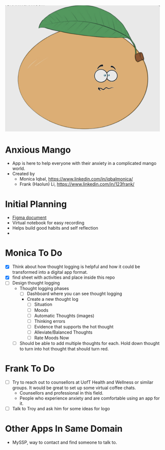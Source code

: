 ![Anxious Mango Mascot](./images/mascot-1.png)

# Anxious Mango
- App is here to help everyone with their anxiety in a complicated mango world.
- Created by 
    - Monica Iqbal, https://www.linkedin.com/in/iqbalmonica/
    - Frank (Haolun) Li, https://www.linkedin.com/in/123frank/

# Initial Planning 
- [Figma document](https://www.figma.com/file/PSTPU66VNV8H60lt8YJgzI/Untitled?node-id=0%3A1)
- Virtual notebook for easy recording
- Helps build good habits and self reflection
- 



# Monica To Do 
- [x] Think about how thought logging is helpful and how it could be transformed into a digital app format.
- [X] find sheet with activities and place inside this repo
- [ ] Design thought logging
    - Thought logging phases
        - [ ] Dashboard where you can see thought logging
        - Create a new thought log
            - [ ] Situation
            - [ ] Moods
            - [ ] Automatic Thoughts (images)
            - [ ] Thinking errors
            - [ ] Evidence that supports the hot thought
            - [ ] Alleviate/Balanced Thoughts
            - [ ] Rate Moods Now 
    - [ ] Should be able to add multiple thoughts for each. Hold down thought to turn into hot thought that should turn red.

# Frank To Do
- [ ] Try to reach out to counsellors at UofT Health and Wellness or similar groups. It would be great to set up some virtual coffee chats.
    - Counsellors and professional in this field.
    - People who experience anxiety and are comfortable using an app for it.
- [ ] Talk to Troy and ask him for some ideas for logo
    
# Other Apps In Same Domain
- MySSP, way to contact and find someone to talk to.
